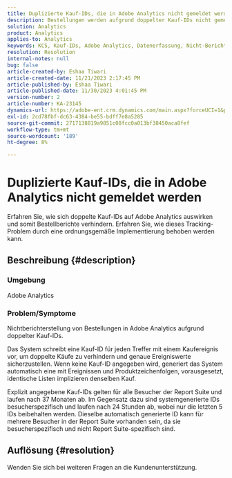 ```yaml
---
title: Duplizierte Kauf-IDs, die in Adobe Analytics nicht gemeldet werden
description: Bestellungen werden aufgrund doppelter Kauf-IDs nicht gemeldet. Dieses Problem tritt auf, da diese IDs in der Implementierung nicht übertragen werden.
solution: Analytics
product: Analytics
applies-to: Analytics
keywords: KCS, Kauf-IDs, Adobe Analytics, Datenerfassung, Nicht-Berichterstellung, häufig gestellte Fragen
resolution: Resolution
internal-notes: null
bug: false
article-created-by: Eshaa Tiwari
article-created-date: 11/21/2023 2:17:45 PM
article-published-by: Eshaa Tiwari
article-published-date: 11/30/2023 4:01:45 PM
version-number: 2
article-number: KA-23145
dynamics-url: https://adobe-ent.crm.dynamics.com/main.aspx?forceUCI=1&pagetype=entityrecord&etn=knowledgearticle&id=2863b9bc-7888-ee11-8179-6045bd006268
exl-id: 2cd78fbf-dc63-4384-be55-bdff7e8a5285
source-git-commit: 2717138819a9851c08fcc0a013bf38450aca8fef
workflow-type: tm+mt
source-wordcount: '189'
ht-degree: 8%

---
```


# Duplizierte Kauf-IDs, die in Adobe Analytics nicht gemeldet werden


Erfahren Sie, wie sich doppelte Kauf-IDs auf Adobe Analytics auswirken und somit Bestellberichte verhindern. Erfahren Sie, wie dieses Tracking-Problem durch eine ordnungsgemäße Implementierung behoben werden kann.

## Beschreibung {#description}


### Umgebung

Adobe Analytics

### <b>Problem/Symptome</b>

Nichtberichterstellung von Bestellungen in Adobe Analytics aufgrund doppelter Kauf-IDs.

Das System schreibt eine Kauf-ID für jeden Treffer mit einem Kaufereignis vor, um doppelte Käufe zu verhindern und genaue Ereigniswerte sicherzustellen. Wenn keine Kauf-ID angegeben wird, generiert das System automatisch eine mit Ereignissen und Produktzeichenfolgen, vorausgesetzt, identische Listen implizieren denselben Kauf.

Explizit angegebene Kauf-IDs gelten für alle Besucher der Report Suite und laufen nach 37 Monaten ab. Im Gegensatz dazu sind systemgenerierte IDs besucherspezifisch und laufen nach 24 Stunden ab, wobei nur die letzten 5 IDs beibehalten werden. Dieselbe automatisch generierte ID kann für mehrere Besucher in der Report Suite vorhanden sein, da sie besucherspezifisch und nicht Report Suite-spezifisch sind.


## Auflösung {#resolution}


Wenden Sie sich bei weiteren Fragen an die Kundenunterstützung.
